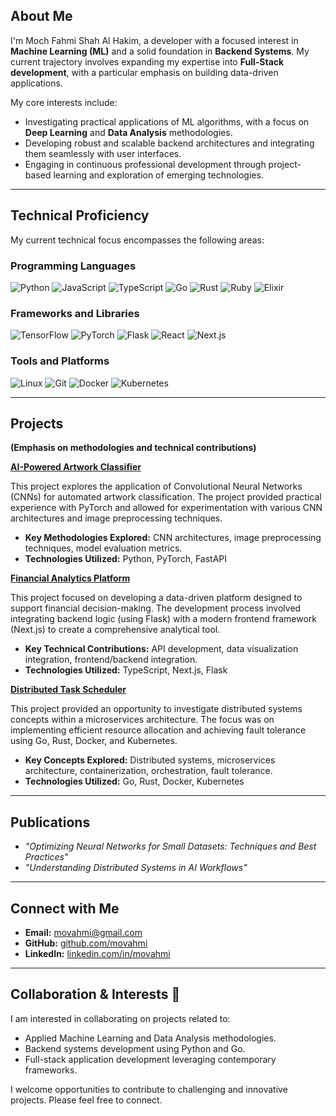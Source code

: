 ## About Me

I'm Moch Fahmi Shah Al Hakim, a developer with a focused interest in **Machine Learning (ML)** and a solid foundation in **Backend Systems**. My current trajectory involves expanding my expertise into **Full-Stack development**, with a particular emphasis on building data-driven applications.

My core interests include:

*   Investigating practical applications of ML algorithms, with a focus on **Deep Learning** and **Data Analysis** methodologies.
*   Developing robust and scalable backend architectures and integrating them seamlessly with user interfaces.
*   Engaging in continuous professional development through project-based learning and exploration of emerging technologies.

---

## Technical Proficiency

My current technical focus encompasses the following areas:

### Programming Languages
![Python](https://img.shields.io/badge/Python-FFD43B?style=for-the-badge&logo=python&logoColor=blue)
![JavaScript](https://img.shields.io/badge/JavaScript-F7DF1E?style=for-the-badge&logo=javascript&logoColor=black)
![TypeScript](https://img.shields.io/badge/TypeScript-007ACC?style=for-the-badge&logo=typescript&logoColor=white)
![Go](https://img.shields.io/badge/Go-00ADD8?style=for-the-badge&logo=go&logoColor=white)
![Rust](https://img.shields.io/badge/Rust-000000?style=for-the-badge&logo=rust&logoColor=white)
![Ruby](https://img.shields.io/badge/Ruby-CC342D?style=for-the-badge&logo=ruby&logoColor=white)
![Elixir](https://img.shields.io/badge/Elixir-4B275F?style=for-the-badge&logo=elixir&logoColor=white)

### Frameworks and Libraries
![TensorFlow](https://img.shields.io/badge/TensorFlow-FF6F00?style=for-the-badge&logo=tensorflow&logoColor=white)
![PyTorch](https://img.shields.io/badge/PyTorch-EE4C2C?style=for-the-badge&logo=pytorch&logoColor=white)
![Flask](https://img.shields.io/badge/Flask-000000?style=for-the-badge&logo=flask&logoColor=white)
![React](https://img.shields.io/badge/React-61DAFB?style=for-the-badge&logo=react&logoColor=black)
![Next.js](https://img.shields.io/badge/Next.js-000000?style=for-the-badge&logo=next.js&logoColor=white)

### Tools and Platforms
![Linux](https://img.shields.io/badge/Linux-FCC624?style=for-the-badge&logo=linux&logoColor=black)
![Git](https://img.shields.io/badge/Git-F05032?style=for-the-badge&logo=git&logoColor=white)
![Docker](https://img.shields.io/badge/Docker-2496ED?style=for-the-badge&logo=docker&logoColor=white)
![Kubernetes](https://img.shields.io/badge/Kubernetes-326CE5?style=for-the-badge&logo=kubernetes&logoColor=white)

---

## Projects 

**(Emphasis on methodologies and technical contributions)**

**[AI-Powered Artwork Classifier](projects/ai-art-classifier/README.md)**

This project explores the application of Convolutional Neural Networks (CNNs) for automated artwork classification. The project provided practical experience with PyTorch and allowed for experimentation with various CNN architectures and image preprocessing techniques.

*   **Key Methodologies Explored:** CNN architectures, image preprocessing techniques, model evaluation metrics.
*   **Technologies Utilized:** Python, PyTorch, FastAPI

**[Financial Analytics Platform](projects/fin-analytics/README.md)**

This project focused on developing a data-driven platform designed to support financial decision-making. The development process involved integrating backend logic (using Flask) with a modern frontend framework (Next.js) to create a comprehensive analytical tool.

*   **Key Technical Contributions:** API development, data visualization integration, frontend/backend integration.
*   **Technologies Utilized:** TypeScript, Next.js, Flask

**[Distributed Task Scheduler](projects/task-scheduler/README.md)**

This project provided an opportunity to investigate distributed systems concepts within a microservices architecture. The focus was on implementing efficient resource allocation and achieving fault tolerance using Go, Rust, Docker, and Kubernetes.

*   **Key Concepts Explored:** Distributed systems, microservices architecture, containerization, orchestration, fault tolerance.
*   **Technologies Utilized:** Go, Rust, Docker, Kubernetes

---
## Publications

- *"Optimizing Neural Networks for Small Datasets: Techniques and Best Practices"*  
- *"Understanding Distributed Systems in AI Workflows"*

---

## Connect with Me

- **Email:** [movahmi@gmail.com](mailto:movahmi@gmail.com)  
- **GitHub:** [github.com/movahmi](https://github.com/movahmi)  
- **LinkedIn:** [linkedin.com/in/movahmi](https://linkedin.com/in/movahmi)  

---

## Collaboration & Interests 🤝

I am interested in collaborating on projects related to:

*   Applied Machine Learning and Data Analysis methodologies.
*   Backend systems development using Python and Go.
*   Full-stack application development leveraging contemporary frameworks.

I welcome opportunities to contribute to challenging and innovative projects. Please feel free to connect.

